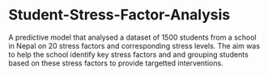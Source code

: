 # Student-Stress-Factor-Analysis
A predictive model that analysed a dataset of 1500 students from a school in Nepal on 20 stress factors and corresponding stress levels.
The aim was to help the school identify key stress factors and and grouping students based on these stress factors to provide targetted interventions.
